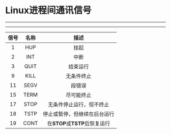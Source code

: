 # Linux进程间通讯信号

---

---

| 信号 | 名称 |              描述              |
| :--: | :--: | :----------------------------: |
|  1   | HUP  |              挂起              |
|  2   | INT  |              中断              |
|  3   | QUIT |            结束运行            |
|  9   | KILL |           无条件终止           |
|  11  | SEGV |             段错误             |
|  15  | TERM |           尽可能终止           |
|  17  | STOP |    无条件停止运行，但不终止    |
|  18  | TSTP |  停止或暂停，但继续在后台运行  |
|  19  | CONT | 在**STOP**或**TSTP**后恢复运行 |


